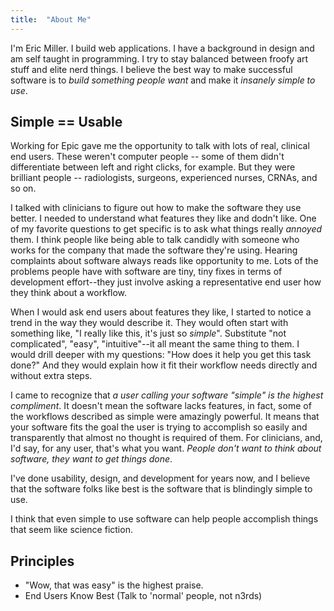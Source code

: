 ```yaml
---
title:  "About Me"
---
```



I'm Eric Miller. I build web applications. I have a background in design and am self taught in programming.
I try to stay balanced between froofy art stuff and elite nerd things.
I believe the best way to make successful software is to *build something people want* and make it *insanely simple to use*.

## Simple == Usable

Working for Epic gave me the opportunity to talk with lots of real, clinical end users.
These weren't computer people -- some of them didn't differentiate between left and right clicks, for example.
But they were brilliant people -- radiologists, surgeons, experienced nurses, CRNAs, and so on.

I talked with clinicians to figure out how to make the software they use better. I needed to understand what features they like and dodn't like.
One of my favorite questions to get specific is to ask what things really *annoyed* them.
I think people like being able to talk candidly with someone who works for the company that made the software they're using.
Hearing complaints about software always reads like opportunity to me.
Lots of the problems people have with software are tiny, tiny fixes in terms of development effort--they just involve asking a representative end user how they think about a workflow.

When I would ask end users about features they like, I started to notice a trend in the way they would describe it.
They would often start with something like,
"I really like this, it's just so *simple*".
Substitute "not complicated", "easy", "intuitive"--it all meant the same thing to them.
I would drill deeper with my questions: "How does it help you get this task done?"
And they would explain how it fit their workflow needs directly and without extra steps.

I came to recognize that *a user calling your software "simple" is the highest compliment*.
It doesn't mean the software lacks features, in fact, some of the workflows described as simple were amazingly powerful.
It means that your software fits the goal the user is trying to accomplish so easily and transparently that almost no thought is required of them.
For clinicians, and, I'd say, for any user, that's what you want. *People don't want to think about software, they want to get things done*.

I've done usability, design, and development for years now, and I believe that the software folks like best is the software that is blindingly simple to use.

I think that even simple to use software can help people accomplish things that seem like science fiction.


## Principles

* "Wow, that was easy" is the highest praise.
* End Users Know Best (Talk to 'normal' people, not n3rds)